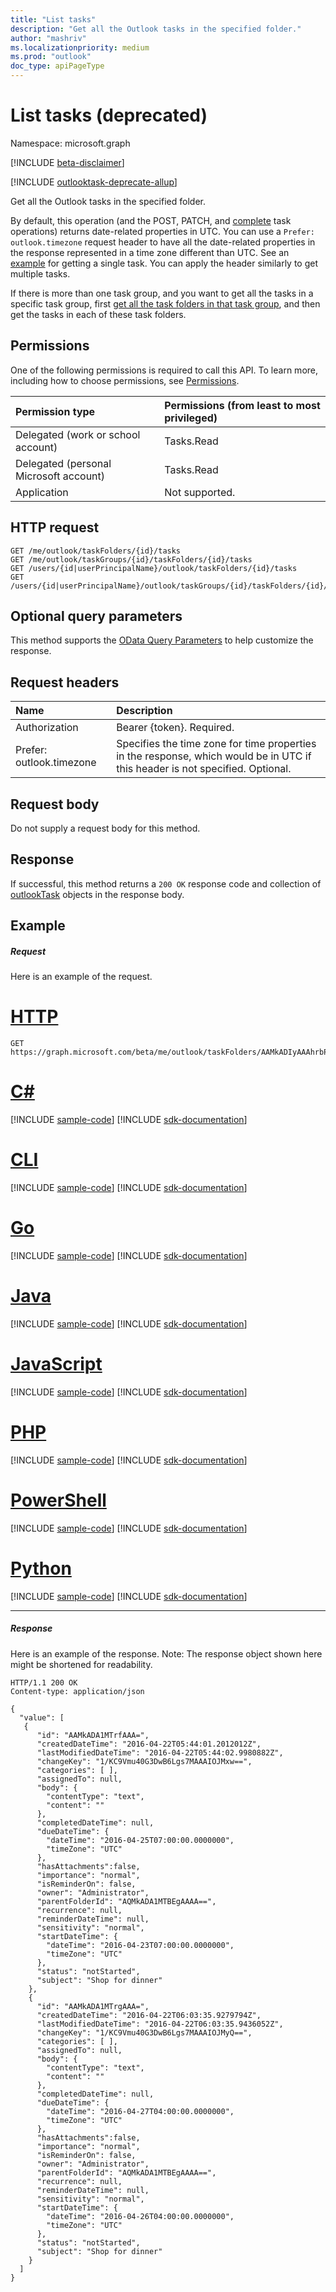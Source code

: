 ```yaml
---
title: "List tasks"
description: "Get all the Outlook tasks in the specified folder."
author: "mashriv"
ms.localizationpriority: medium
ms.prod: "outlook"
doc_type: apiPageType
---
```


# List tasks (deprecated)

Namespace: microsoft.graph

[!INCLUDE [beta-disclaimer](../../includes/beta-disclaimer.md)]

[!INCLUDE [outlooktask-deprecate-allup](../../includes/outlooktask-deprecate-allup.md)]


Get all the Outlook tasks in the specified folder.

By default, this operation (and the POST, PATCH, and [complete](../api/outlooktask-complete.md) task operations) returns
date-related properties in UTC.  You can use a `Prefer: outlook.timezone` request header to have all the date-related properties in the response represented in a time zone
different than UTC. See an [example](outlooktask-get.md#example-2-get-outlook-task-with-date-time-properties-in-pacific-standard-time) for getting a single task. You can apply the header similarly to get multiple tasks.

If there is more than one task group, and you want to get all the tasks in a specific task group, first
[get all the task folders in that task group](outlooktaskgroup-list-taskfolders.md),
and then get the tasks in each of these task folders.

## Permissions
One of the following permissions is required to call this API. To learn more, including how to choose permissions, see [Permissions](/graph/permissions-reference).

|Permission type      | Permissions (from least to most privileged)              |
|:--------------------|:---------------------------------------------------------|
|Delegated (work or school account) | Tasks.Read    |
|Delegated (personal Microsoft account) | Tasks.Read    |
|Application | Not supported. |

## HTTP request
<!-- { "blockType": "ignored" } -->
```http
GET /me/outlook/taskFolders/{id}/tasks
GET /me/outlook/taskGroups/{id}/taskFolders/{id}/tasks
GET /users/{id|userPrincipalName}/outlook/taskFolders/{id}/tasks
GET /users/{id|userPrincipalName}/outlook/taskGroups/{id}/taskFolders/{id}/tasks
```
## Optional query parameters
This method supports the [OData Query Parameters](/graph/query-parameters) to help customize the response.

## Request headers
| Name      |Description|
|:----------|:----------|
| Authorization  | Bearer {token}. Required. |
| Prefer: outlook.timezone | Specifies the time zone for time properties in the response, which would be in UTC if this header is not specified. Optional.|

## Request body
Do not supply a request body for this method.

## Response

If successful, this method returns a `200 OK` response code and collection of [outlookTask](../resources/outlooktask.md) objects in the response body.
## Example
##### Request
Here is an example of the request.

# [HTTP](#tab/http)
<!-- {
  "blockType": "request",
  "name": "outlooktaskfolder_get_tasks",
  "sampleKeys": ["AAMkADIyAAAhrbPWAAA="]
}-->
```msgraph-interactive
GET https://graph.microsoft.com/beta/me/outlook/taskFolders/AAMkADIyAAAhrbPWAAA=/tasks
```

# [C#](#tab/csharp)
[!INCLUDE [sample-code](../includes/snippets/csharp/outlooktaskfolder-get-tasks-csharp-snippets.md)]
[!INCLUDE [sdk-documentation](../includes/snippets/snippets-sdk-documentation-link.md)]

# [CLI](#tab/cli)
[!INCLUDE [sample-code](../includes/snippets/cli/outlooktaskfolder-get-tasks-cli-snippets.md)]
[!INCLUDE [sdk-documentation](../includes/snippets/snippets-sdk-documentation-link.md)]

# [Go](#tab/go)
[!INCLUDE [sample-code](../includes/snippets/go/outlooktaskfolder-get-tasks-go-snippets.md)]
[!INCLUDE [sdk-documentation](../includes/snippets/snippets-sdk-documentation-link.md)]

# [Java](#tab/java)
[!INCLUDE [sample-code](../includes/snippets/java/outlooktaskfolder-get-tasks-java-snippets.md)]
[!INCLUDE [sdk-documentation](../includes/snippets/snippets-sdk-documentation-link.md)]

# [JavaScript](#tab/javascript)
[!INCLUDE [sample-code](../includes/snippets/javascript/outlooktaskfolder-get-tasks-javascript-snippets.md)]
[!INCLUDE [sdk-documentation](../includes/snippets/snippets-sdk-documentation-link.md)]

# [PHP](#tab/php)
[!INCLUDE [sample-code](../includes/snippets/php/outlooktaskfolder-get-tasks-php-snippets.md)]
[!INCLUDE [sdk-documentation](../includes/snippets/snippets-sdk-documentation-link.md)]

# [PowerShell](#tab/powershell)
[!INCLUDE [sample-code](../includes/snippets/powershell/outlooktaskfolder-get-tasks-powershell-snippets.md)]
[!INCLUDE [sdk-documentation](../includes/snippets/snippets-sdk-documentation-link.md)]

# [Python](#tab/python)
[!INCLUDE [sample-code](../includes/snippets/python/outlooktaskfolder-get-tasks-python-snippets.md)]
[!INCLUDE [sdk-documentation](../includes/snippets/snippets-sdk-documentation-link.md)]

---

##### Response
Here is an example of the response. Note: The response object shown here might be shortened for readability.
<!-- {
  "blockType": "response",
  "truncated": true,
  "@odata.type": "microsoft.graph.outlookTask",
  "isCollection": true
} -->
```http
HTTP/1.1 200 OK
Content-type: application/json

{
  "value": [
   {
      "id": "AAMkADA1MTrfAAA=",
      "createdDateTime": "2016-04-22T05:44:01.2012012Z",
      "lastModifiedDateTime": "2016-04-22T05:44:02.9980882Z",
      "changeKey": "1/KC9Vmu40G3DwB6Lgs7MAAAIOJMxw==",
      "categories": [ ],
      "assignedTo": null,
      "body": {
        "contentType": "text",
        "content": ""
      },
      "completedDateTime": null,
      "dueDateTime": {
        "dateTime": "2016-04-25T07:00:00.0000000",
        "timeZone": "UTC"
      },
      "hasAttachments":false,
      "importance": "normal",
      "isReminderOn": false,
      "owner": "Administrator",
      "parentFolderId": "AQMkADA1MTBEgAAAA==",
      "recurrence": null,
      "reminderDateTime": null,
      "sensitivity": "normal",
      "startDateTime": {
        "dateTime": "2016-04-23T07:00:00.0000000",
        "timeZone": "UTC"
      },
      "status": "notStarted",
      "subject": "Shop for dinner"
    },
    {
      "id": "AAMkADA1MTrgAAA=",
      "createdDateTime": "2016-04-22T06:03:35.9279794Z",
      "lastModifiedDateTime": "2016-04-22T06:03:35.9436052Z",
      "changeKey": "1/KC9Vmu40G3DwB6Lgs7MAAAIOJMyQ==",
      "categories": [ ],
      "assignedTo": null,
      "body": {
        "contentType": "text",
        "content": ""
      },
      "completedDateTime": null,
      "dueDateTime": {
        "dateTime": "2016-04-27T04:00:00.0000000",
        "timeZone": "UTC"
      },
      "hasAttachments":false,
      "importance": "normal",
      "isReminderOn": false,
      "owner": "Administrator",
      "parentFolderId": "AQMkADA1MTBEgAAAA==",
      "recurrence": null,
      "reminderDateTime": null,
      "sensitivity": "normal",
      "startDateTime": {
        "dateTime": "2016-04-26T04:00:00.0000000",
        "timeZone": "UTC"
      },
      "status": "notStarted",
      "subject": "Shop for dinner"
    }
  ]
}
```

<!-- uuid: 8fcb5dbc-d5aa-4681-8e31-b001d5168d79
2015-10-25 14:57:30 UTC -->
<!--
{
  "type": "#page.annotation",
  "description": "List tasks",
  "keywords": "",
  "section": "documentation",
  "tocPath": "",
  "suppressions": [
    "Error: microsoft.graph.microsoft.graph/me:
      /me/outlook/taskFolders/{var}/tasks
      Uri path requires navigating into unknown object hierarchy: missing property 'taskFolders' on 'outlookUser'. Possible issues:
  	 1) Doc bug where 'taskFolders' isn't defined on the resource.
  	 2) Doc bug where 'taskFolders' is an example key and should instead be replaced with a placeholder like {item-id} or declared in the sampleKeys annotation.
  	 3) Doc bug where 'outlookUser' is supposed to be an entity type, but is being treated as a complex because it (and its ancestors) are missing the keyProperty annotation."
  ]
}
-->
